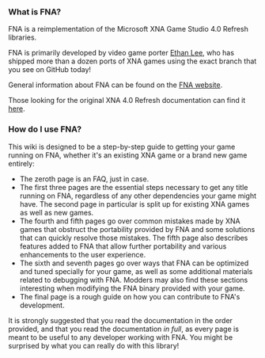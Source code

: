 ### What is FNA?
FNA is a reimplementation of the Microsoft XNA Game Studio 4.0 Refresh libraries.

FNA is primarily developed by video game porter [Ethan Lee](http://www.flibitijibibo.com/), who has shipped more than a dozen ports of XNA games using the exact branch that you see on GitHub today!

General information about FNA can be found on the [FNA website](http://fna-xna.github.io/).

Those looking for the original XNA 4.0 Refresh documentation can find it [here](http://msdn.microsoft.com/en-us/library/bb200104.aspx).

### How do I use FNA?

This wiki is designed to be a step-by-step guide to getting your game running on FNA, whether it's an existing XNA game or a brand new game entirely:

- The zeroth page is an FAQ, just in case.
- The first three pages are the essential steps necessary to get any title running on FNA, regardless of any other dependencies your game might have. The second page in particular is split up for existing XNA games as well as new games.
- The fourth and fifth pages go over common mistakes made by XNA games that obstruct the portability provided by FNA and some solutions that can quickly resolve those mistakes. The fifth page also describes features added to FNA that allow further portability and various enhancements to the user experience.
- The sixth and seventh pages go over ways that FNA can be optimized and tuned specially for your game, as well as some additional materials related to debugging with FNA. Modders may also find these sections interesting when modifying the FNA binary provided with your game.
- The final page is a rough guide on how you can contribute to FNA's development.

It is strongly suggested that you read the documentation in the order provided, and that you read the documentation _in full_, as every page is meant to be useful to any developer working with FNA. You might be surprised by what you can really do with this library!